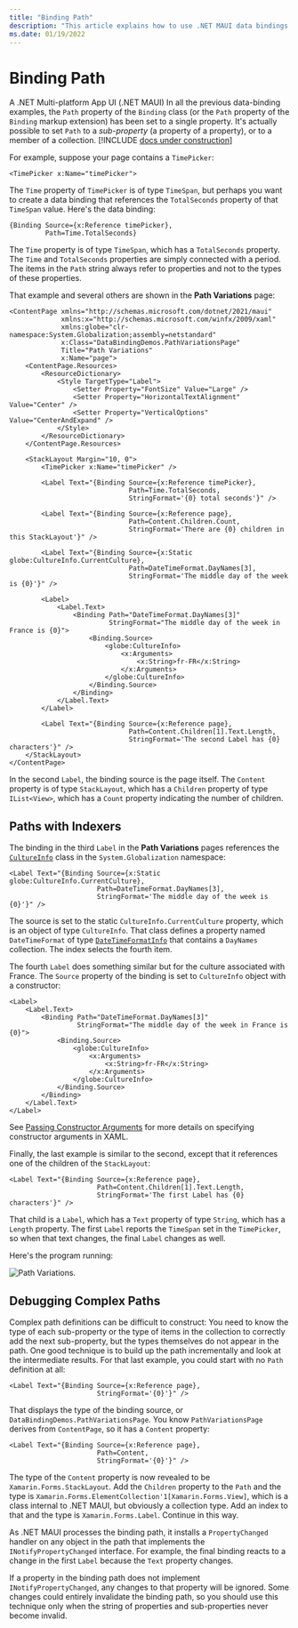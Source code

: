 ```yaml
---
title: "Binding Path"
description: "This article explains how to use .NET MAUI data bindings to access sub-properties and collection members with the Path property of the Binding class."
ms.date: 01/19/2022
---
```


# Binding Path

A .NET Multi-platform App UI (.NET MAUI) 
In all the previous data-binding examples, the `Path` property of the `Binding` class (or the `Path` property of the `Binding` markup extension) has been set to a single property. It's actually possible to set `Path` to a *sub-property* (a property of a property), or to a member of a collection.
[!INCLUDE [docs under construction](~/includes/preview-note.md)]

For example, suppose your page contains a `TimePicker`:

```xaml
<TimePicker x:Name="timePicker">
```

The `Time` property of `TimePicker` is of type `TimeSpan`, but perhaps you want to create a data binding that references the `TotalSeconds` property of that `TimeSpan` value. Here's the data binding:

```xaml
{Binding Source={x:Reference timePicker},
         Path=Time.TotalSeconds}
```

The `Time` property is of type `TimeSpan`, which has a `TotalSeconds` property. The `Time` and `TotalSeconds` properties are simply connected with a period. The items in the `Path` string always refer to properties and not to the types of these properties.

That example and several others are shown in the **Path Variations** page:

```xaml
<ContentPage xmlns="http://schemas.microsoft.com/dotnet/2021/maui"
             xmlns:x="http://schemas.microsoft.com/winfx/2009/xaml"
             xmlns:globe="clr-namespace:System.Globalization;assembly=netstandard"
             x:Class="DataBindingDemos.PathVariationsPage"
             Title="Path Variations"
             x:Name="page">
    <ContentPage.Resources>
        <ResourceDictionary>
            <Style TargetType="Label">
                <Setter Property="FontSize" Value="Large" />
                <Setter Property="HorizontalTextAlignment" Value="Center" />
                <Setter Property="VerticalOptions" Value="CenterAndExpand" />
            </Style>
        </ResourceDictionary>
    </ContentPage.Resources>

    <StackLayout Margin="10, 0">
        <TimePicker x:Name="timePicker" />

        <Label Text="{Binding Source={x:Reference timePicker},
                              Path=Time.TotalSeconds,
                              StringFormat='{0} total seconds'}" />

        <Label Text="{Binding Source={x:Reference page},
                              Path=Content.Children.Count,
                              StringFormat='There are {0} children in this StackLayout'}" />

        <Label Text="{Binding Source={x:Static globe:CultureInfo.CurrentCulture},
                              Path=DateTimeFormat.DayNames[3],
                              StringFormat='The middle day of the week is {0}'}" />

        <Label>
            <Label.Text>
                <Binding Path="DateTimeFormat.DayNames[3]"
                         StringFormat="The middle day of the week in France is {0}">
                    <Binding.Source>
                        <globe:CultureInfo>
                            <x:Arguments>
                                <x:String>fr-FR</x:String>
                            </x:Arguments>
                        </globe:CultureInfo>
                    </Binding.Source>
                </Binding>
            </Label.Text>
        </Label>

        <Label Text="{Binding Source={x:Reference page},
                              Path=Content.Children[1].Text.Length,
                              StringFormat='The second Label has {0} characters'}" />
    </StackLayout>
</ContentPage>
```

In the second `Label`, the binding source is the page itself. The `Content` property is of type `StackLayout`, which has a `Children` property of type `IList<View>`, which has a `Count` property indicating the number of children.

## Paths with Indexers

The binding in the third `Label` in the **Path Variations** pages references the [`CultureInfo`](xref:System.Globalization.CultureInfo) class in the `System.Globalization` namespace:

```xaml
<Label Text="{Binding Source={x:Static globe:CultureInfo.CurrentCulture},
                      Path=DateTimeFormat.DayNames[3],
                      StringFormat='The middle day of the week is {0}'}" />
```

The source is set to the static `CultureInfo.CurrentCulture` property, which is an object of type `CultureInfo`. That class defines a property named `DateTimeFormat` of type [`DateTimeFormatInfo`](xref:System.Globalization.DateTimeFormatInfo) that contains a `DayNames` collection. The index selects the fourth item.

The fourth `Label` does something similar but for the culture associated with France. The `Source` property of the binding is set to `CultureInfo` object with a constructor:

```xaml
<Label>
    <Label.Text>
        <Binding Path="DateTimeFormat.DayNames[3]"
                 StringFormat="The middle day of the week in France is {0}">
            <Binding.Source>
                <globe:CultureInfo>
                    <x:Arguments>
                        <x:String>fr-FR</x:String>
                    </x:Arguments>
                </globe:CultureInfo>
            </Binding.Source>
        </Binding>
    </Label.Text>
</Label>
```

See [Passing Constructor Arguments](~/xamarin-forms/xaml/passing-arguments.md#passing-constructor-arguments) for more details on specifying constructor arguments in XAML.

Finally, the last example is similar to the second, except that it references one of the children of the `StackLayout`:

```xaml
<Label Text="{Binding Source={x:Reference page},
                      Path=Content.Children[1].Text.Length,
                      StringFormat='The first Label has {0} characters'}" />
```

That child is a `Label`, which has a `Text` property of type `String`, which has a `Length` property. The first `Label` reports the `TimeSpan` set in the `TimePicker`, so when that text changes, the final `Label` changes as well.

Here's the program running:

![Path Variations.](binding-path-images/pathvariations.png)

## Debugging Complex Paths

Complex path definitions can be difficult to construct: You need to know the type of each sub-property or the type of items in the collection to correctly add the next sub-property, but the types themselves do not appear in the path. One good technique is to build up the path incrementally and look at the intermediate results. For that last example, you could start with no `Path` definition at all:

```xaml
<Label Text="{Binding Source={x:Reference page},
                      StringFormat='{0}'}" />
```

That displays the type of the binding source, or `DataBindingDemos.PathVariationsPage`. You know `PathVariationsPage` derives from `ContentPage`, so it has a `Content` property:

```xaml
<Label Text="{Binding Source={x:Reference page},
                      Path=Content,
                      StringFormat='{0}'}" />
```

The type of the `Content` property is now revealed to be `Xamarin.Forms.StackLayout`. Add the `Children` property to the `Path` and the type is `Xamarin.Forms.ElementCollection'1[Xamarin.Forms.View]`, which is a class internal to .NET MAUI, but obviously a collection type. Add an index to that and the type is `Xamarin.Forms.Label`. Continue in this way.

As .NET MAUI processes the binding path, it installs a `PropertyChanged` handler on any object in the path that implements the `INotifyPropertyChanged` interface. For example, the final binding reacts to a change in the first `Label` because the `Text` property changes.

If a property in the binding path does not implement `INotifyPropertyChanged`, any changes to that property will be ignored. Some changes could entirely invalidate the binding path, so you should use this technique only when the string of properties and sub-properties never become invalid.
